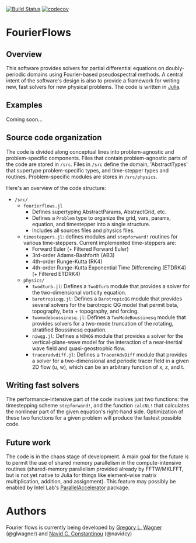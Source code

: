 [![Build Status](https://travis-ci.org/navidcy/FourierFlows.jl.svg?branch=master)](https://travis-ci.org/navidcy/FourierFlows.jl) [![codecov](https://codecov.io/gh/navidcy/FourierFlows.jl/branch/master/graph/badge.svg)](https://codecov.io/gh/navidcy/FourierFlows.jl)

# FourierFlows

## Overview

This software provides solvers for partial differential equations on
doubly-periodic domains using Fourier-based pseudospectral methods.
A central intent of the software's design is also to provide a framework
for writing new, fast solvers for new physical problems.
The code is written in [Julia][].

## Examples

Coming soon...

## Source code organization

The code is divided along conceptual lines into problem-agnostic and
problem-specific components. Files that contain problem-agnostic parts
of the code are stored in ``/src``. Files in ``/src`` define the domain,
'AbstractTypes' that supertype problem-specific types, and
time-stepper types and routines. Problem-specific modules are stores in
``/src/physics``.

Here's an overview of the code structure:

- ``/src/``
    - ``fourierflows.jl``
        - Defines supertyping AbstractParams, AbstractGrid, etc.
        - Defines a ``Problem`` type to organize the grid, vars, params,
            equation, and timestepper into a single structure.
        - Includes all sources files and physics files.
   - ``timesteppers.jl``: defines modules and ``stepforward!`` routines for
        various time-steppers. Current implemented time-steppers are:
        - Forward Euler (+ Filtered Forward Euler)
        - 3rd-order Adams-Bashforth (AB3)
        - 4th-order Runge-Kutta (RK4)
        - 4th-order Runge-Kutta Exponential Time Differencing (ETDRK4)
        (+ Filtered ETDRK4)
    - ``physics/``
        - ``twodturb.jl``: Defines a ``TwoDTurb`` module that provides a
                solver for the two-dimensional vorticity equation.
        - ``barotropicqg.jl``: Defines a ``BarotropicQG`` module that provides
                several solvers for the barotropic QG model that permit beta,
                topography, beta + topography, and forcing.
        - ``twomodeboussinesq.jl``: Defines a ``TwoModeBoussinesq`` module
                that provides solvers for a two-mode truncation of the
                rotating, stratified Boussinesq equation.
        - ``niwqg.jl``: Defines a ``NIWQG`` module that provides a solver
                for the vertical-plane-wave model for the interaction of
                a near-inertial wave field and quasi-geostrophic flow.
        - ``traceradvdiff.jl``: Defines a ``TracerAdvDiff`` module that
                provides a solver for a two-dimensional and periodic tracer
                field in a given 2D flow (u, w), which can be an arbitrary
                function of x, z, and t.


## Writing fast solvers

The performance-intensive part of the code involves just two functions: the
timestepping scheme ``stepforward!``, and the function ``calcNL!`` that
calculates the nonlinear part of the given equation's right-hand side.
Optimization of these two functions for a given problem will produce the
fastest possible code.


## Future work

The code is in the chaos stage of development. A main goal for the future
is to permit the use of shared memory parallelism in the compute-intensive
routines (shared-memory parallelism provided already by FFTW/MKLFFT, but
is not yet native to Julia for things like element-wise matrix multiplication,
addition, and assignment). This feature may possibly be enabled by
Intel Lab's [ParallelAccelerator][] package.

# Authors

Fourier flows is currently being developed by [Gregory L. Wagner][] (@glwagner)
and [Navid C. Constantinou][] (@navidcy)


[Julia]: https://julialang.org/
[ParallelAccelerator]: https://github.com/IntelLabs/ParallelAccelerator.jl
[Navid C. Constantinou]: http://www.navidconstantinou.com
[Gregory L. Wagner]: https://glwagner.github.io
